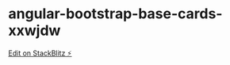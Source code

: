 # angular-bootstrap-base-cards-xxwjdw

[Edit on StackBlitz ⚡️](https://stackblitz.com/edit/angular-bootstrap-base-cards-xxwjdw)